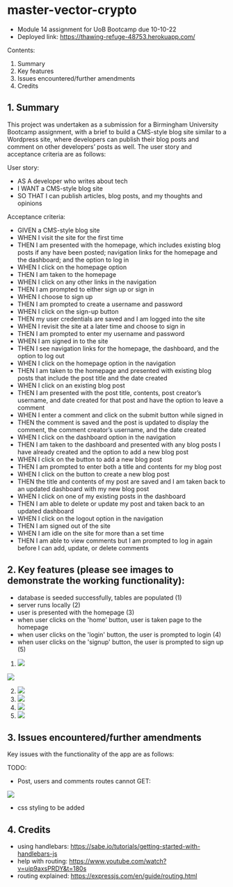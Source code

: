 # master-vector-crypto
- Module 14 assignment for UoB Bootcamp due 10-10-22
- Deployed link: https://thawing-refuge-48753.herokuapp.com/

Contents:

1. Summary
2. Key features
3. Issues encountered/further amendments
4. Credits

## 1. Summary

This project was undertaken as a submission for a Birmingham University Bootcamp assignment, with a brief to build a CMS-style blog site similar to a Wordpress site, where developers can publish their blog posts and comment on other developers’ posts as well.  The user story and acceptance criteria are as follows:

User story:

- AS A developer who writes about tech
- I WANT a CMS-style blog site
- SO THAT I can publish articles, blog posts, and my thoughts and opinions

Acceptance criteria:

- GIVEN a CMS-style blog site
- WHEN I visit the site for the first time
- THEN I am presented with the homepage, which includes existing blog posts if any have been posted; navigation links for the homepage and the dashboard; and the option to log in
- WHEN I click on the homepage option
- THEN I am taken to the homepage
- WHEN I click on any other links in the navigation
- THEN I am prompted to either sign up or sign in
- WHEN I choose to sign up
- THEN I am prompted to create a username and password
- WHEN I click on the sign-up button
- THEN my user credentials are saved and I am logged into the site
- WHEN I revisit the site at a later time and choose to sign in
- THEN I am prompted to enter my username and password
- WHEN I am signed in to the site
- THEN I see navigation links for the homepage, the dashboard, and the option to log out
- WHEN I click on the homepage option in the navigation
- THEN I am taken to the homepage and presented with existing blog posts that include the post title and the date created
- WHEN I click on an existing blog post
- THEN I am presented with the post title, contents, post creator’s username, and date created for that post and have the option to leave a comment
- WHEN I enter a comment and click on the submit button while signed in
- THEN the comment is saved and the post is updated to display the comment, the comment creator’s username, and the date created
- WHEN I click on the dashboard option in the navigation
- THEN I am taken to the dashboard and presented with any blog posts I have already created and the option to add a new blog post
- WHEN I click on the button to add a new blog post
- THEN I am prompted to enter both a title and contents for my blog post
- WHEN I click on the button to create a new blog post
- THEN the title and contents of my post are saved and I am taken back to an updated dashboard with my new blog post
- WHEN I click on one of my existing posts in the dashboard
- THEN I am able to delete or update my post and taken back to an updated dashboard
- WHEN I click on the logout option in the navigation
- THEN I am signed out of the site
- WHEN I am idle on the site for more than a set time
- THEN I am able to view comments but I am prompted to log in again before I can add, update, or delete comments


## 2. Key features (please see images to demonstrate the working functionality):

- database is seeded successfully, tables are populated (1)
- server runs locally (2)
- user is presented with the homepage (3)
- when user clicks on the 'home' button, user is taken page to the homepage
- when user clicks on the 'login' button, the user is prompted to login (4)
- when user clicks on the 'signup' button, the user is prompted to sign up (5)

1) <img src ="images/seed_database.png">

<img src ="images/sql.png">

2) <img src ="images/run_server.png">

3) <img src ="images/home-page.png">

4) <img src ="images/login-page.png">

5) <img src ="images/signup-page.png">

## 3. Issues encountered/further amendments

Key issues with the functionality of the app are as follows:

TODO: 

- Post, users and comments routes cannot GET:

<img src ="images/cannot_get.png">

- css styling to be added


## 4. Credits

- using handlebars: https://sabe.io/tutorials/getting-started-with-handlebars-js
- help with routing: https://www.youtube.com/watch?v=uip9axsPRDY&t=180s
- routing explained: https://expressjs.com/en/guide/routing.html
